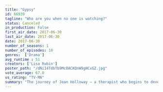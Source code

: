 ```yaml
---
title: "Gypsy"
id: 66939
tagline: "Who are you when no one is watching?"
status: Canceled
in_production: False
first_air_date: 2017-06-30
last_air_date: 2017-06-30
date: 2017-06-30
number_of_seasons: 1
number_of_episodes: 10
genres:  ['Drama']
avg_runtime : 51
creators: ['Lisa Rubin']
poster_path: "/dNiI4TdbTb9Mc8ACKQnW9gHCxGZ.jpg"
vote_average: 67.0
us_rating: "TV-MA"
summary: "The journey of Jean Holloway – a therapist who begins to develop dangerous and intimate relationships with the people in her patients' lives."
---
```


